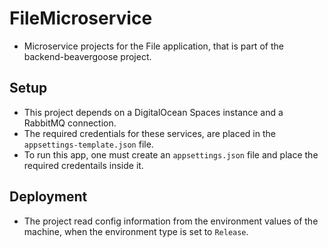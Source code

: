 # FileMicroservice

* Microservice projects for the File application, that is part of the backend-beavergoose project.


## Setup
* This project depends on a DigitalOcean Spaces instance and a RabbitMQ connection.
* The required credentials for these services, are placed in the `appsettings-template.json` file.
* To run this app, one must create an `appsettings.json` file and place the required credentails inside it.


## Deployment
* The project read config information from the environment values of the machine, when the environment type is set to `Release`.